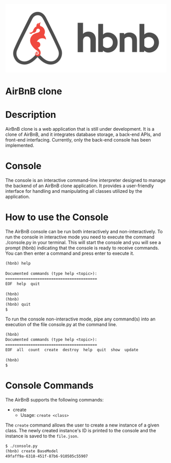 ![alt text](assets/hbnb.png)

# AirBnB clone

# Description
AirBnB clone is a web application that is still under development. It is a clone of AirBnB, and it integrates database storage, a back-end APIs, and front-end interfacing. Currently, only the back-end console has been implemented.

# Console
The console is an interactive command-line interpreter designed to manage the backend of an AirBnB clone application. It provides a user-friendly interface for handling and manipulating all classes utilized by the application.
# How to use the Console
The AirBnB console can be run both interactively and non-interactively. To run the console in interactive mode you need to execute the command ./console.py in your terminal. This will start the console and you will see a prompt (hbnb) indicating that the console is ready to receive commands. You can then enter a command and press enter to execute it.
```$ ./console.py
(hbnb) help

Documented commands (type help <topic>):
========================================
EOF  help  quit

(hbnb) 
(hbnb) 
(hbnb) quit
$
```
To run the console non-interactive mode, pipe any command(s) into an execution of the file console.py at the command line.
```$ echo "help" | ./console.py
(hbnb) 
Documented commands (type help <topic>):
========================================
EOF  all  count  create  destroy  help  quit  show  update

(hbnb) 
$
```
# Console Commands
The AirBnB supports the following commands:
  - create
    - Usage: ```create <class>```

The ```create``` command allows the user to create a new instance of a given class. The newly created instance's ID is printed to the console and the instance is saved to the ```file.json```.
```
$ ./console.py
(hbnb) create BaseModel
49faff9a-6318-451f-87b6-910505c55907
 ```










